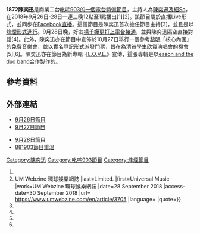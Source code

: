 **1872陳奕迅**是商業二台[叱咤903的一個電台特備節目](https://zh.wikipedia.org/wiki/叱咤903 "wikilink")，主持人為[陳奕迅及](../Page/陳奕迅.md "wikilink")[細So](../Page/細So.md "wikilink")，在2018年9月26日-28日一連三晚12點至1點播出\[1\]\[2\]。該節目屬於直播Live形式，並同步在[Facebook直播](../Page/Facebook.md "wikilink")。這個節目是陳奕迅首次擔任節目主持\[3\]，並且是以[烽煙形式進行](https://zh.wikipedia.org/wiki/烽煙 "wikilink")。9月28日晚，好友[楊千嬅更打上電台接通](../Page/楊千嬅.md "wikilink")，並與陳奕迅隔空直接對話\[4\]。此外，陳奕迅亦在節目中宣佈於10月27日舉行一個參考[黎明](../Page/黎明.md "wikilink")「核心內圍」的免費音樂會，並以實名登記形式派發門票，旨在為清貧學生欣賞演唱會的機會\[5\]\[6\]。陳奕迅亦在節目為新專輯《[L.O.V.E.](../Page/L.O.V.E..md "wikilink")》宣傳，這張專輯是以[eason
and the duo
band合作製作的](https://zh.wikipedia.org/wiki/eason_and_the_duo_band "wikilink")。

## 參考資料

<references/>

## 外部連結

  - [9月26日節目](https://www.youtube.com/watch?v=lQiDxWc3Afs)
  - [9月27日節目](https://www.youtube.com/watch?v=tsFkUAHCGmY)

<!-- end list -->

  - [9月28日節目](https://www.youtube.com/watch?v=-auemn_7T44&t)
  - [881903節目重溫](http://www.881903.com/Page/ZH-TW/Pro903_4612.aspx)

[Category:陳奕迅](https://zh.wikipedia.org/wiki/Category:陳奕迅 "wikilink")
[Category:叱咤903節目](https://zh.wikipedia.org/wiki/Category:叱咤903節目 "wikilink")
[Category:烽煙節目](https://zh.wikipedia.org/wiki/Category:烽煙節目 "wikilink")

1.
2.   UM Webzine 環球娛樂網誌 |last=Limited. |first=Universal Music |work=UM
    Webzine 環球娛樂網誌 |date=28 September 2018 |access-date=30 September
    2018 |url= <https://www.umwebzine.com/en/article/3705> |language=
    |quote=}}
3.
4.
5.
6.